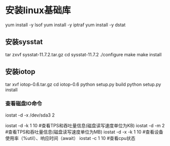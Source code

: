 # 安装linux基础库
yum install -y lsof
yum install -y iptraf
yum install -y dstat

## 安装sysstat
tar zxvf sysstat-11.7.2.tar.gz
cd sysstat-11.7.2
./configure
make
make install

## 安装iotop
tar xvf iotop-0.6.tar.gz
cd iotop-0.6
python setup.py build
python setup.py install

### 查看磁盘IO命令
iostat -d -x /dev/sda3 2

iostat -d -k 1 10         #查看TPS和吞吐量信息(磁盘读写速度单位为KB)
iostat -d -m 2            #查看TPS和吞吐量信息(磁盘读写速度单位为MB)
iostat -d -x -k 1 10      #查看设备使用率（%util）、响应时间（await） iostat -c 1 10 #查看cpu状态
